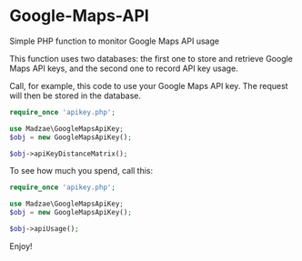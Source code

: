 # Google-Maps-API

Simple PHP function to monitor Google Maps API usage

This function uses two databases: the first one to store and retrieve Google Maps API keys, and the second one to record API key usage.

Call, for example, this code to use your Google Maps API key. The request will then be stored in the database.

```php
require_once 'apikey.php';

use Madzae\GoogleMapsApiKey;
$obj = new GoogleMapsApiKey();

$obj->apiKeyDistanceMatrix();
```

To see how much you spend, call this:

```php
require_once 'apikey.php';

use Madzae\GoogleMapsApiKey;
$obj = new GoogleMapsApiKey();

$obj->apiUsage();
```

Enjoy!
